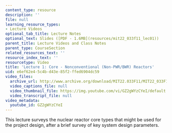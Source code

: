 ```yaml
---
content_type: resource
description: ''
file: null
learning_resource_types:
- Lecture Videos
optional_tab_title: Lecture Notes
optional_text: Slides ([PDF - 1.6MB](resources/mit22_033f11_lec01))
parent_title: Lecture Videos and Class Notes
parent_type: CourseSection
related_resources_text: ''
resource_index_text: ''
resourcetype: Video
title: 'Lecture 1: Core - Nonconventional (Non-PWR/BWR) Reactors'
uid: e6ef62e4-5c4b-d43e-85f2-ffed6904dc59
video_files:
  archive_url: http://www.archive.org/download/MIT22.033F11/MIT22_033F11_lec01_300k.mp4
  video_captions_file: null
  video_thumbnail_file: https://img.youtube.com/vi/GZ2gWYzCYeI/default.jpg
  video_transcript_file: null
video_metadata:
  youtube_id: GZ2gWYzCYeI
---
```


This lecture surveys the nuclear reactor core types that might be used for the project design, after a brief survey of key system design parameters.
